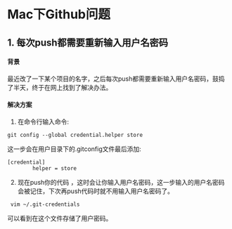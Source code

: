 # Mac下Github问题

## 1. 每次push都需要重新输入用户名密码

#### 背景

最近改了一下某个项目的名字，之后每次push都需要重新输入用户名密码，鼓捣了半天，终于在网上找到了解决办法。

#### 解决方案

1. 在命令行输入命令:

```
git config --global credential.helper store
```

这一步会在用户目录下的.gitconfig文件最后添加:

```
[credential]
        helper = store
```

2. 现在push你的代码 ，这时会让你输入用户名密码，这一步输入的用户名密码会被记住，下次再push代码时就不用输入用户名密码了。

```shell
 vim ~/.git-credentials
```

可以看到在这个文件存储了用户密码。

